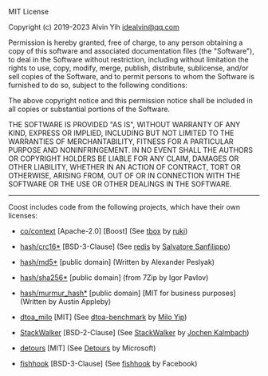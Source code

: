 MIT License

Copyright (c) 2019-2023 Alvin Yih <idealvin@qq.com>

Permission is hereby granted, free of charge, to any person obtaining a copy
of this software and associated documentation files (the "Software"), to deal
in the Software without restriction, including without limitation the rights
to use, copy, modify, merge, publish, distribute, sublicense, and/or sell
copies of the Software, and to permit persons to whom the Software is
furnished to do so, subject to the following conditions:

The above copyright notice and this permission notice shall be included in all
copies or substantial portions of the Software.

THE SOFTWARE IS PROVIDED "AS IS", WITHOUT WARRANTY OF ANY KIND, EXPRESS OR
IMPLIED, INCLUDING BUT NOT LIMITED TO THE WARRANTIES OF MERCHANTABILITY,
FITNESS FOR A PARTICULAR PURPOSE AND NONINFRINGEMENT. IN NO EVENT SHALL THE
AUTHORS OR COPYRIGHT HOLDERS BE LIABLE FOR ANY CLAIM, DAMAGES OR OTHER
LIABILITY, WHETHER IN AN ACTION OF CONTRACT, TORT OR OTHERWISE, ARISING FROM,
OUT OF OR IN CONNECTION WITH THE SOFTWARE OR THE USE OR OTHER DEALINGS IN THE
SOFTWARE.

-------------------------------------------------------------------------------
Coost includes code from the following projects, which have their own licenses:

- [co/context](https://github.com/idealvin/coost/tree/master/src/co/context) [Apache-2.0] [Boost] (See [tbox](https://github.com/tboox/tbox/blob/master/LICENSE.md) by [ruki](https://github.com/waruqi))

- [hash/crc16*](https://github.com/idealvin/coost/tree/master/src/hash) [BSD-3-Clause] (See [redis](https://github.com/antirez/redis/blob/unstable/COPYING) by [Salvatore Sanfilippo](https://github.com/antirez))

- [hash/md5*](https://github.com/idealvin/coost/tree/master/src/hash) [public domain] (Written by Alexander Peslyak)

- [hash/sha256*](https://github.com/idealvin/coost/tree/master/src/hash) [public domain] (from 7Zip by Igor Pavlov)

- [hash/murmur_hash*](https://github.com/idealvin/coost/tree/master/src/hash) [public domain] [MIT for business purposes] (Written by Austin Appleby)

- [dtoa_milo](https://github.com/idealvin/coost/blob/master/include/co/__/dtoa_milo.h) [MIT] (See [dtoa-benchmark](https://github.com/miloyip/dtoa-benchmark/blob/master/license.txt) by [Milo Yip](https://github.com/miloyip))

- [StackWalker](https://github.com/idealvin/coost/tree/master/src/log) [BSD-2-Clause] (See [StackWalker](https://github.com/JochenKalmbach/StackWalker/blob/master/LICENSE) by [Jochen Kalmbach](https://github.com/JochenKalmbach))

- [detours](https://github.com/idealvin/coost/tree/master/src/co/detours) [MIT] (See [Detours](https://github.com/microsoft/Detours/blob/master/LICENSE.md) by Microsoft)

- [fishhook](https://github.com/facebook/fishhook) [BSD-3-Clause] (See [fishhook](https://github.com/facebook/fishhook/blob/main/LICENSE) by Facebook)
